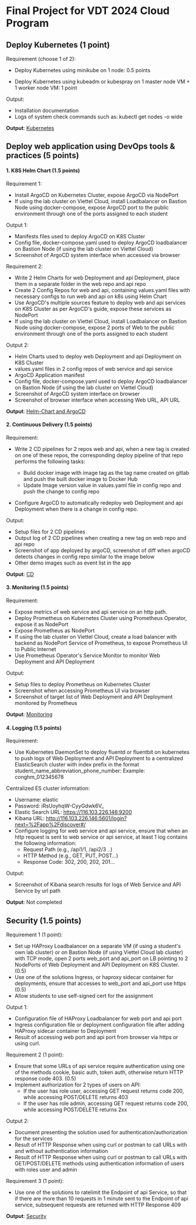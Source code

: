 # Final Project for VDT 2024 Cloud Program

## Deploy Kubernetes (1 point)

Requirement (choose 1 of 2):

- Deploy Kubernetes using minikube on 1 node: 0.5 points

- Deploy Kubernetes using kubeadm or kubespray on 1 master node VM + 1 worker node VM: 1 point

Output:

- Installation documentation
- Logs of system check commands such as: kubectl get nodes -o wide

<b>Output</b>: [Kubernetes](./outputs/k8s/README.md)

## Deploy web application using DevOps tools & practices (5 points)

#### 1. K8S Helm Chart (1.5 points)

Requirement 1:

- Install ArgoCD on Kubernetes Cluster, expose ArgoCD via NodePort
- If using the lab cluster on Viettel Cloud, install Loadbalancer on Bastion Node using docker-compose, expose ArgoCD port to the public environment through one of the ports assigned to each student

Output 1:

- Manifests files used to deploy ArgoCD on K8S Cluster
- Config file, docker-compose.yaml used to deploy ArgoCD loadbalancer on Bastion Node (if using the lab cluster on Viettel Cloud)
- Screenshot of ArgoCD system interface when accessed via browser

Requirement 2:

- Write 2 Helm Charts for web Deployment and api Deployment, place them in a separate folder in the web repo and api repo
- Create 2 Config Repos for web and api, containing values.yaml files with necessary configs to run web and api on k8s using Helm Chart
- Use ArgoCD's multiple sources feature to deploy web and api services on K8S Cluster as per ArgoCD's guide, expose these services as NodePort
- If using the lab cluster on Viettel Cloud, install Loadbalancer on Bastion Node using docker-compose, expose 2 ports of Web to the public environment through one of the ports assigned to each student

Output 2:

- Helm Charts used to deploy web Deployment and api Deployment on K8S Cluster
- values.yaml files in 2 config repos of web service and api service
- ArgoCD Application manifest
- Config file, docker-compose.yaml used to deploy ArgoCD loadbalancer on Bastion Node (if using the lab cluster on Viettel Cloud)
- Screenshot of ArgoCD system interface on browser
- Screenshot of browser interface when accessing Web URL, API URL

<b>Output</b>: [Helm-Chart and ArgoCD](./outputs/helmChart-argocd/README.md)

#### 2. Continuous Delivery (1.5 points)

Requirement:

- Write 2 CD pipelines for 2 repos web and api, when a new tag is created on one of these repos, the corresponding deploy pipeline of that repo performs the following tasks:

  - Build docker image with image tag as the tag name created on gitlab and push the built docker image to Docker Hub
  - Update Image version value in values.yaml file in config repo and push the change to config repo

- Configure ArgoCD to automatically redeploy web Deployment and api Deployment when there is a change in config repo.

Output:

- Setup files for 2 CD pipelines
- Output log of 2 CD pipelines when creating a new tag on web repo and api repo
- Screenshot of app deployed by argoCD, screenshot of diff when argoCD detects changes in config repo similar to the image below
- Other demo images such as event list in the app

<b>Output</b>: [CD](./outputs/cd/README.md)

#### 3. Monitoring (1.5 points)

Requirement:

- Expose metrics of web service and api service on an http path.
- Deploy Prometheus on Kubernetes Cluster using Prometheus Operator, expose it as NodePort
- Expose Prometheus as NodePort
- If using the lab cluster on Viettel Cloud, create a load balancer with backend as NodePort Service of Prometheus, to expose Prometheus UI to Public Internet
- Use Prometheus Operator's Service Monitor to monitor Web Deployment and API Deployment

Output:

- Setup files to deploy Prometheus on Kubernetes Cluster
- Screenshot when accessing Prometheus UI via browser
- Screenshot of target list of Web Deployment and API Deployment monitored by Prometheus

<b>Output</b>: [Monitoring](./outputs/monitoring/README.md)

#### 4. Logging (1.5 points)

Requirement:

- Use Kubernetes DaemonSet to deploy fluentd or fluentbit on kubernetes to push logs of Web Deployment and API Deployment to a centralized ElasticSearch cluster with index prefix in the format student_name_abbreviation_phone_number: Example: conghm_012345678

Centralized ES cluster information:

- Username: elastic
- Password: iRsUoyhqW-CyyGdwk6V\_
- Elastic Search URL: https://116.103.226.146:9200
- Kibana URL: http://116.103.226.146:5601/login?next=%2Fapp%2Fdiscover#/
- Configure logging for web service and api service, ensure that when an http request is sent to web service or api service, at least 1 log contains the following information:
  - Request Path (e.g., /api1/1, /api2/3 ..)
  - HTTP Method (e.g., GET, PUT, POST…)
  - Response Code: 302, 200, 202, 201…

Output:

- Screenshot of Kibana search results for logs of Web Service and API Service by url path

<b>Output</b>: Not completed

## Security (1.5 points)

Requirement 1 (1 point):

- Set up HAProxy Loadbalancer on a separate VM (if using a student's own lab cluster) or on Bastion Node (if using Viettel Cloud lab cluster) with TCP mode, open 2 ports web_port and api_port on LB pointing to 2 NodePorts of Web Deployment and API Deployment on K8S Cluster. (0.5)
- Use one of the solutions Ingress, or haproxy sidecar container for deployments, ensure that accesses to web_port and api_port use https (0.5)
- Allow students to use self-signed cert for the assignment

Output 1:

- Configuration file of HAProxy Loadbalancer for web port and api port
- Ingress configuration file or deployment configuration file after adding HAProxy sidecar container to Deployment
- Result of accessing web port and api port from browser via https or using curl.

Requirement 2 (1 point):

- Ensure that some URLs of api service require authentication using one of the methods cookie, basic auth, token auth, otherwise return HTTP response code 403. (0.5)
- Implement authorization for 2 types of users on API:
  - If the user has role user, accessing GET request returns code 200, while accessing POST/DELETE returns 403
  - If the user has role admin, accessing GET request returns code 200, while accessing POST/DELETE returns 2xx

Output 2:

- Document presenting the solution used for authentication/authorization for the services
- Result of HTTP Response when using curl or postman to call URLs with and without authentication information
- Result of HTTP Response when using curl or postman to call URLs with GET/POST/DELETE methods using authentication information of users with roles user and admin

Requirement 3 (1 point):

- Use one of the solutions to ratelimit the Endpoint of api Service, so that if there are more than 10 requests in 1 minute sent to the Endpoint of api service, subsequent requests are returned with HTTP Response 409

<b>Output</b>: [Security](./outputs/security/README.md)
